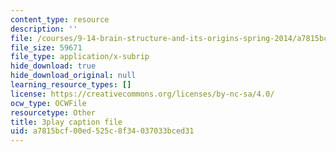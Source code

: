 ```yaml
---
content_type: resource
description: ''
file: /courses/9-14-brain-structure-and-its-origins-spring-2014/a7815bcf00ed525c8f34037033bced31_555115.vtt
file_size: 59671
file_type: application/x-subrip
hide_download: true
hide_download_original: null
learning_resource_types: []
license: https://creativecommons.org/licenses/by-nc-sa/4.0/
ocw_type: OCWFile
resourcetype: Other
title: 3play caption file
uid: a7815bcf-00ed-525c-8f34-037033bced31
---
```

